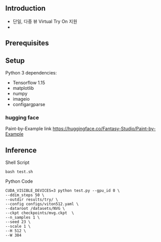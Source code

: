 ## Introduction
- 단일, 다중 뷰 Virtual Try On 지원
- 


## Prerequisites

## Setup

Python 3 dependencies:

* Tensorflow 1.15
* matplotlib
* numpy
* imageio
*  configargparse

### hugging face
Paint-by-Example link
https://huggingface.co/Fantasy-Studio/Paint-by-Example

## Inference

Shell Script
```
bash test.sh
```

Python Code
```
CUDA_VISIBLE_DEVICES=3 python test.py --gpu_id 0 \
--ddim_steps 50 \
--outdir results/try/ \
--config configs/viton512.yaml \
--dataroot /datasets/NVG \
--ckpt checkpoints/mvg.ckpt  \
--n_samples 1 \
--seed 23 \
--scale 1 \
--H 512 \
--W 384 
```
